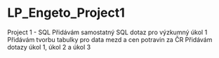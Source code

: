 # LP_Engeto_Project1
Project 1 - SQL
Přidávám samostatný SQL dotaz pro výzkumný úkol 1
Přidávám tvorbu tabulky pro data mezd a cen potravin za ČR
Přidávám dotazy úkol 1, úkol 2 a úkol 3